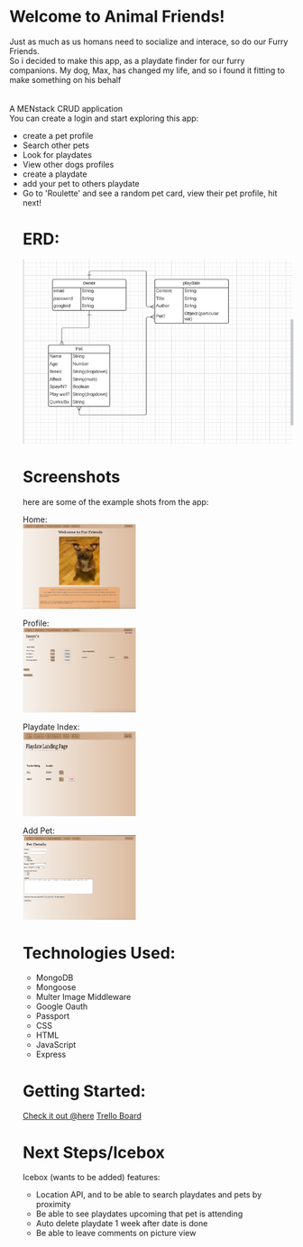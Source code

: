 <h1>Welcome to Animal Friends!</h1>
Just as much as us homans need to socialize and interace, so do our Furry Friends.<br />
So i decided to make this app, as a playdate finder for our furry companions.
My dog, Max, has changed my life, and so i found it fitting to make something on his behalf<br />
<br>
<br>
A MENstack CRUD application<br>
You can create a login and start exploring this app:
<ul>
  <li>create a pet profile</li>
  <li>Search other pets</li>
  <li>Look for playdates</li>
  <li>View other dogs profiles</li>
  <li>create a playdate</li>
  <li>add your pet to others playdate</li>
  <li>Go to 'Roulette' and see a random pet card, view their pet profile, hit next!</li>
 

<h1>ERD:</h1>
<img src="public/images/Erd.png" width="500">

<h1>Screenshots</h1>
here are some of the example shots from the app:

Home:
    <br>
<img src="public/images/Home.png" width="200" height = "150">


Profile:
        <br>
<img src="public/images/EditProfile.png" width="200" height = "150">


Playdate Index:
      <br>
    <img src="public/images/playdateIndex.png" width="200" height = "150">

Add Pet:
      <br>
       <img src="public/images/addPet.png" width="200" height = "150">


<h1>Technologies Used:</h1>
<ul>
 <li>MongoDB </li>
<li>Mongoose</li>
<li>Multer Image Middleware</li>
<li>Google Oauth</li>
<li>Passport</li>
<li>CSS</li>
<li>HTML</li>
<li>JavaScript</li>
<li>Express</li>
  </ul>


<h1>Getting Started:</h1>
<a href='https://doggo-dating.herokuapp.com/'>Check it out @here</a>
<a href='https://trello.com/b/642vpUMh/project-2'>Trello Board</a>

<h1>Next Steps/Icebox</h1>
Icebox (wants to be added) features:
    <ul>
      <li>Location API, and to be able to search playdates and pets by proximity</li>
      <li>Be able to see playdates upcoming that pet is attending</li>
      <li>Auto delete playdate 1 week after date is done</li>
      <li>Be able to leave comments on picture view</li>




